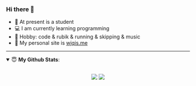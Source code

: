 ### Hi there 👋

+ 👨‍ At present is a student
+ 💻 I am currently learning programming
+ 🏓 Hobby: code & rubik & running & skipping & music
+ 👋 My personal site is [wjqis.me](https://wjqis.me)

---

<details open>
 <summary> 😇 <b>My Github Stats</b>: </summary>
<br>
<p align = "center">
  <img src = "https://github-readme-stats.vercel.app/api?username=JQiue&show_icons=true&include_all_commits=true">
  <img src = "https://github-readme-stats.vercel.app/api/top-langs/?username=JQiue&layout=compact&hide=HTML">
</p>
</details>
